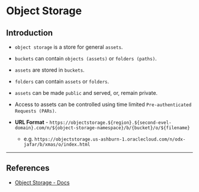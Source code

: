 # Object Storage

## Introduction

* `object storage` is a store for general `assets`.

* `buckets` can contain `objects (assets)` or `folders (paths)`.

* `assets` are stored in `buckets`.

* `folders` can contain `assets` or `folders`.

* `assets` can be made `public` and served, or, remain private.

* Access to assets can be controlled using time limited `Pre-authenticated Requests (PARs)`.

* __URL Format__ - `https://objectstorage.${region}.${second-evel-domain}.com/n/${object-storage-namespace}/b/{bucket}/o/${filename}`

    * e.g. `https://objectstorage.us-ashburn-1.oraclecloud.com/n/odx-jafar/b/xmas/o/index.html`

---

## References

* [Object Storage - Docs](https://docs.cloud.oracle.com/en-us/iaas/Content/Object/Concepts/objectstorageoverview.htm)
